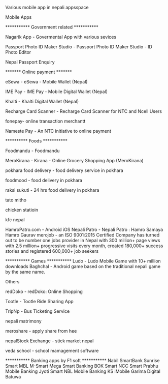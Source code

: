 Various mobile app in nepali appsspace 

Mobile Apps


*********** Government related ***********

Nagarik App - Govermental App with various sevices

Passport Photo ID Maker Studio - Passport Photo ID Maker Studio - ID Photo Editor

Nepal Passport Enquiry 



******* Online payment  *******

eSewa - eSewa - Mobile Wallet (Nepal)

IME Pay - IME Pay - Mobile Digital Wallet (Nepal)

Khalti - Khalti Digital Wallet (Nepal)

Recharge Card Scanner - Recharge Card Scanner for NTC and Ncell Users

fonepay- online transaction merchantt

Nameste Pay - An NTC initiative to online payment



********** Foods ***********


Foodmandu - Foodmandu

MeroKirana - Kirana - Online Grocery Shopping App (MeroKirana)

pokhara food delivery - food delivery service in pokhara

foodmood - food delivery in pokhara
 
raksi sukuti - 24 hrs food delivery in pokhara
 
tato mitho 
 
chicken statioin 
 
kfc nepal



HamroPatro.com - Android iOS
Nepali Patro - Nepali Patro : Hamro Samaya Hamro Gaurav
merojob - an ISO 9001:2015 Certified Company has turned out to be number one jobs provider in Nepal with 300 million+ page views with 2.5 million+ progressive visits every month, created 180,000+ success stories and registered 600,000+ job seekers


*********** Games ***********
Ludo - Ludo Mobile Game with 10+ million downloads
Baghchal - Android game based on the traditional nepali game by the same name.


Others

redDoko - redDoko: Online Shopping

Tootle - Tootle Ride Sharing App

TripNp - Bus Ticketing Service

nepali matrimony

meroshare - apply share from hee

nepalStock Exchange - stick market nepal

veda school - school mamagement software


*********** Banking apps by F1 soft ***********
Nabil SmartBank
Sunrise Smart
MBL M-Smart
Mega Smart Banking
BOK Smart
NCC Smart
Prabhu Mobile Banking
Jyoti Smart
NBL Mobile Banking
KS iMobile
Garima Digital Batuwa


